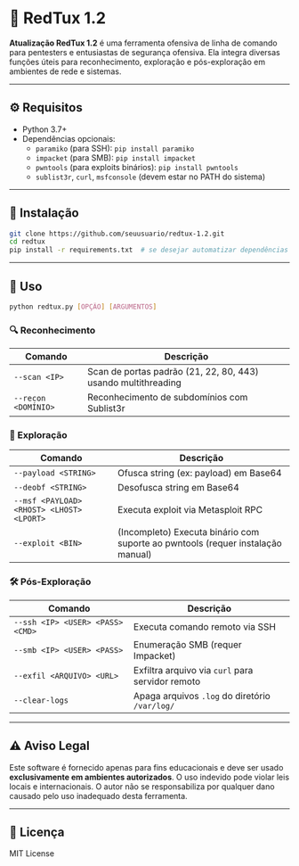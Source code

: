 # 🔴 RedTux 1.2

**Atualização RedTux 1.2** é uma ferramenta ofensiva de linha de comando para pentesters e entusiastas de segurança ofensiva. Ela integra diversas funções úteis para reconhecimento, exploração e pós-exploração em ambientes de rede e sistemas.

---

## ⚙️ Requisitos

- Python 3.7+
- Dependências opcionais:
  - `paramiko` (para SSH): `pip install paramiko`
  - `impacket` (para SMB): `pip install impacket`
  - `pwntools` (para exploits binários): `pip install pwntools`
  - `sublist3r`, `curl`, `msfconsole` (devem estar no PATH do sistema)

---

## 🧪 Instalação

```bash
git clone https://github.com/seuusuario/redtux-1.2.git
cd redtux
pip install -r requirements.txt  # se desejar automatizar dependências
```

---

## 🚀 Uso

```bash
python redtux.py [OPÇÃO] [ARGUMENTOS]
```

### 🔍 Reconhecimento

| Comando | Descrição |
|--------|-----------|
| `--scan <IP>` | Scan de portas padrão (21, 22, 80, 443) usando multithreading |
| `--recon <DOMÍNIO>` | Reconhecimento de subdomínios com Sublist3r |

### 🎯 Exploração

| Comando | Descrição |
|--------|-----------|
| `--payload <STRING>` | Ofusca string (ex: payload) em Base64 |
| `--deobf <STRING>` | Desofusca string em Base64 |
| `--msf <PAYLOAD> <RHOST> <LHOST> <LPORT>` | Executa exploit via Metasploit RPC |
| `--exploit <BIN>` | (Incompleto) Executa binário com suporte ao pwntools (requer instalação manual) |

### 🛠 Pós-Exploração

| Comando | Descrição |
|--------|-----------|
| `--ssh <IP> <USER> <PASS> <CMD>` | Executa comando remoto via SSH |
| `--smb <IP> <USER> <PASS>` | Enumeração SMB (requer Impacket) |
| `--exfil <ARQUIVO> <URL>` | Exfiltra arquivo via `curl` para servidor remoto |
| `--clear-logs` | Apaga arquivos `.log` do diretório `/var/log/` |

---

## ⚠️ Aviso Legal

Este software é fornecido apenas para fins educacionais e deve ser usado **exclusivamente em ambientes autorizados**. O uso indevido pode violar leis locais e internacionais. O autor não se responsabiliza por qualquer dano causado pelo uso inadequado desta ferramenta.

---

## 📄 Licença

MIT License
